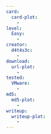 ```yaml
---
card:
  card-plot:
    -
level:
  Easy:
    -
creator:
  d4t4s3c:
    -
download:
  url-plot:
    -
tested:
  VMware:
    -
md5:
  md5-plot:
    -
writeup:
  writeup-plot:
    -
---
```

